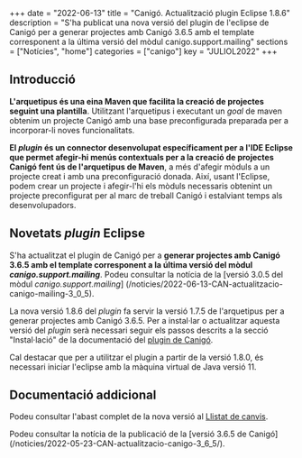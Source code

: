+++
date = "2022-06-13"
title = "Canigó. Actualització plugin Eclipse 1.8.6"
description = "S'ha publicat una nova versió del plugin de l'eclipse de Canigó per a generar projectes amb Canigó 3.6.5 amb el template corresponent a la última versió del mòdul canigo.support.mailing"
sections = ["Notícies", "home"]
categories = ["canigo"]
key = "JULIOL2022"
+++

## Introducció

**L'arquetipus és una eina Maven que facilita la creació de projectes seguint una plantilla**. Utilitzant l'arquetipus i
executant un _goal_ de maven obtenim un projecte Canigó amb una base preconfigurada preparada per a incorporar-li noves
funcionalitats.

**El _plugin_ és un connector desenvolupat específicament per a l'IDE Eclipse que permet afegir-hi menús contextuals
per a la creació de projectes Canigó fent ús de l'arquetipus de Maven**, a més d'afegir mòduls a un projecte creat i
amb una preconfiguració donada. Així, usant l'Eclipse, podem crear un projecte i afegir-l'hi els mòduls necessaris
obtenint un projecte preconfigurat per al marc de treball Canigó i estalviant temps als desenvolupadors.

## Novetats _plugin_ Eclipse

S'ha actualitzat el plugin de Canigó per a **generar projectes amb Canigó 3.6.5 amb el template corresponent
a la última versió del mòdul _canigo.support.mailing_**. Podeu consultar la notícia de la [versió 3.0.5 del mòdul *canigo.support.mailing*]
(/noticies/2022-06-13-CAN-actualitzacio-canigo-mailing-3_0_5).

La nova versió 1.8.6 del _plugin_ fa servir la versió 1.7.5 de l'arquetipus per a generar projectes amb Canigó 3.6.5.
Per a instal·lar o actualitzar aquesta versió del _plugin_ serà necessari seguir els passos descrits a la secció
"Instal·lació" de la documentació del [plugin de Canigó](/canigo-fwk-docs/entorn-de-desenvolupament/plugin-eclipse/).

Cal destacar que per a utilitzar el plugin a partir de la versió 1.8.0, és necessari iniciar l'eclipse amb la màquina
virtual de Java versió 11.

## Documentació addicional

Podeu consultar l'abast complet de la nova versió al
[Llistat de canvis](/plataformes/canigo/documentacio-per-versions/3.6LTS/3.6.5/llistat-de-canvis/).

Podeu consultar la notícia de la publicació de la [versió 3.6.5 de Canigó]
(/noticies/2022-05-23-CAN-actualitzacio-canigo-3_6_5/).